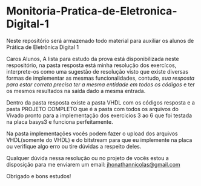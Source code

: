 # Monitoria-Pratica-de-Eletronica-Digital-1
Neste repositório será armazenado todo material para auxiliar os alunos de Prática de Eletrônica Digital 1

Caros Alunos, A lista para estudo da prova está disponibilizada neste respositório, na pasta resposta está minha resolução dos exercícos, interprete-os como uma sugestão de resolução visto que existe diversas formas de implementar as mesmas funcionalidades, contudo, *sua resposta para estar correta precisa ter a mesma entidade em todos os códigos* e ter os mesmos resultados na saída dado a mesma entrada.

Dentro da pasta resposta existe a pasta VHDL com os códigos resposta e a pasta PROJETO COMPLETO que é a pasta com todos os arquivos do Vivado pronto para a implementação  dos exercicios 3 ao 6 que foi testada na placa basys3 e funciona perfeitamente.

Na pasta implementações vocês podem fazer o upload dos arquivos VHDL(somente do VHDL) e do bitstream para que eu implemente na placa ou verifique algo erro ou tire dúvidas a respeito deles.

Qualquer dúvida nessa resolução ou no projeto de vocês estou a disposição para me enviarem um email: jhonathannicolas@gmail.com


Obrigado e bons estudos!
